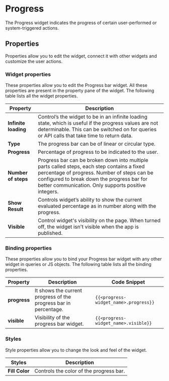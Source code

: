 # Progress

The Progress widget indicates the progress of certain user-performed or system-triggered actions.

<VideoEmbed host="youtube" videoId="Yg1Pfy7uc1s" title="How to use Progress Widget" caption="How to use Progress Widget"/>

## Properties

Properties allow you to edit the widget, connect it with other widgets and customize the user actions.

### Widget properties

These properties allow you to edit the Progress bar widget. All these properties are present in the property pane of the widget. The following table lists all the widget properties.

| Property             | Description                                                                                                                                                                                                                                      |
| -------------------- | ------------------------------------------------------------------------------------------------------------------------------------------------------------------------------------------------------------------------------------------------ |
| **Infinite loading** | Control’s the widget to be in an infinite loading state, which is useful if the progress values are not determinable. This can be switched on for queries or API calls that take time to return data.                                            |
| **Type**             | The progress bar can be of linear or circular type.                                                                                                                                                                                              |
| **Progress**         | Percentage of progress to be indicated to the user.                                                                                                                                                                                              |
| **Number of steps**  | Progress bar can be broken down into multiple parts called steps, each step contains a fixed percentage of progress. Number of steps can be configured to break down the progress bar for better communication. Only supports positive integers. |
| **Show Result**      | Controls widget’s ability to show the current evaluated percentage as in number along with the progress.                                                                                                                                         |
| **Visible**          | Control widget's visibility on the page. When turned off, the widget isn't visible when the app is published.                                                                                                                             |

### Binding properties

These properties allow you to bind your Progress bar widget with any other widget in queries or JS objects. The following table lists all the binding properties.

| Property     | Description                                                      | Code Snippet                          |
| ------------ | ---------------------------------------------------------------- | ------------------------------------- |
| **progress** | It shows the current progress of the progress bar in percentage. | `{{<progress-widget_name>.progress}}` |
| **visible**  | Visibility of the progress bar widget.                           | `{{<progress-widget_name>.visible}}`  |

### Styles

Style properties allow you to change the look and feel of the widget.

| Styles         | Description                             |
| -------------- | --------------------------------------- |
| **Fill Color** | Controls the color of the progress bar. |
